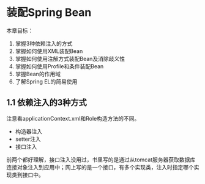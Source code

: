 # 装配Spring Bean
本章目标：
1. 掌握3种依赖注入的方式
2. 掌握如何使用XML装配Bean
3. 掌握如何使用注解方式装配Bean及消除歧义性
4. 掌握如何使用Profile和条件装配Bean
5. 掌握Bean的作用域
6. 了解Spring EL的简易使用

## 1.1 依赖注入的3种方式
注意看applicationContext.xml和Role构造方法的不同。
- 构造器注入
- setter注入
- 接口注入

前两个都好理解，接口注入没用过，书里写的是通过从tomcat服务器获取数据库连接对象注入到应用中；网上写的是一个接口，有多个实现类，注入时指定哪个实现类到接口中。

